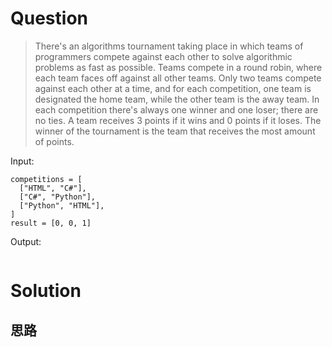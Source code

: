 # Question
> There's an algorithms tournament taking place in which teams of programmers
  compete against each other to solve algorithmic problems as fast as possible.
  Teams compete in a round robin, where each team faces off against all other
  teams. Only two teams compete against each other at a time, and for each
  competition, one team is designated the home team, while the other team is the
  away team. In each competition there's always one winner and one loser; there
  are no ties. A team receives 3 points if it wins and 0 points if it loses. The
  winner of the tournament is the team that receives the most amount of points.

Input:
```
competitions = [
  ["HTML", "C#"],
  ["C#", "Python"],
  ["Python", "HTML"],
]
result = [0, 0, 1]
```

Output:
```

```
# Solution
## 思路
